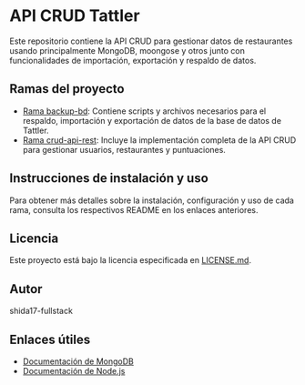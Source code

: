 # API CRUD Tattler 

Este repositorio contiene la API CRUD para gestionar datos de restaurantes usando principalmente MongoDB, moongose y otros junto con funcionalidades de importación, exportación y respaldo de datos.

## Ramas del proyecto

- [Rama backup-bd](https://github.com/shida17-fullstack/tattler/tree/backup-bd): Contiene scripts y archivos necesarios para el respaldo, importación y exportación de datos de la base de datos de Tattler.
- [Rama crud-api-rest](https://github.com/shida17-fullstack/tattler/tree/crud-api-rest): Incluye la implementación completa de la API CRUD para gestionar usuarios, restaurantes y puntuaciones.

## Instrucciones de instalación y uso

Para obtener más detalles sobre la instalación, configuración y uso de cada rama, consulta los respectivos README en los enlaces anteriores.

## Licencia

Este proyecto está bajo la licencia especificada en [LICENSE.md](./LICENSE.md).

## Autor

shida17-fullstack

## Enlaces útiles

- [Documentación de MongoDB](https://www.mongodb.com/docs/)
- [Documentación de Node.js](https://nodejs.org/en/docs/)
